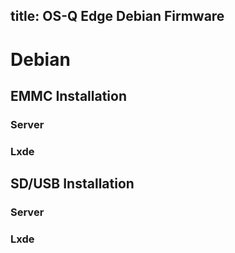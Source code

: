 title: OS-Q Edge Debian Firmware
---

# Debian

## EMMC Installation

### Server

### Lxde

## SD/USB Installation

### Server

### Lxde
